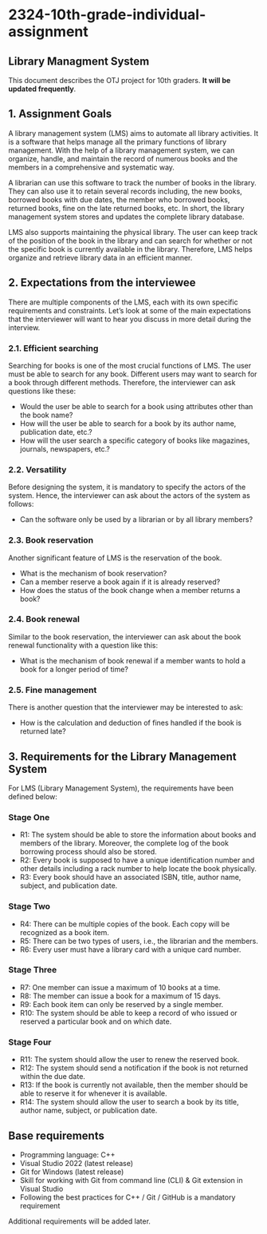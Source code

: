 # 2324-10th-grade-individual-assignment

## Library Managment System
This document describes the OTJ project for 10th graders. **It will be updated frequently**.

## 1. Assignment Goals
A library management system (LMS) aims to automate all library activities. It is a software that helps manage all the primary functions of library management. With the help of a library management system, we can organize, handle, and maintain the record of numerous books and the members in a comprehensive and systematic way.

A librarian can use this software to track the number of books in the library. They can also use it to retain several records including, the new books, borrowed books with due dates, the member who borrowed books, returned books, fine on the late returned books, etc. In short, the library management system stores and updates the complete library database.

LMS also supports maintaining the physical library. The user can keep track of the position of the book in the library and can search for whether or not the specific book is currently available in the library. Therefore, LMS helps organize and retrieve library data in an efficient manner.

## 2. Expectations from the interviewee
There are multiple components of the LMS, each with its own specific requirements and constraints. Let’s look at some of the main expectations that the interviewer will want to hear you discuss in more detail during the interview.

### 2.1. Efficient searching
Searching for books is one of the most crucial functions of LMS. The user must be able to search for any book. Different users may want to search for a book through different methods. Therefore, the interviewer can ask questions like these:
* Would the user be able to search for a book using attributes other than the book name?
* How will the user be able to search for a book by its author name, publication date, etc.?
* How will the user search a specific category of books like magazines, journals, newspapers, etc.?

### 2.2. Versatility
Before designing the system, it is mandatory to specify the actors of the system. Hence, the interviewer can ask about the actors of the system as follows:
* Can the software only be used by a librarian or by all library members?

### 2.3. Book reservation
Another significant feature of LMS is the reservation of the book.
* What is the mechanism of book reservation?
* Can a member reserve a book again if it is already reserved?
* How does the status of the book change when a member returns a book?

### 2.4. Book renewal
Similar to the book reservation, the interviewer can ask about the book renewal functionality with a question like this:
* What is the mechanism of book renewal if a member wants to hold a book for a longer period of time?

### 2.5. Fine management
There is another question that the interviewer may be interested to ask:
* How is the calculation and deduction of fines handled if the book is returned late?

## 3. Requirements for the Library Management System
For LMS (Library Management System), the requirements have been defined below:

### Stage One 
* R1: The system should be able to store the information about books and members of the library. Moreover, the complete log of the book borrowing process should also be stored.
* R2: Every book is supposed to have a unique identification number and other details including a rack number to help locate the book physically.
* R3: Every book should have an associated ISBN, title, author name, subject, and publication date.

### Stage Two 
* R4: There can be multiple copies of the book. Each copy will be recognized as a book item.
* R5: There can be two types of users, i.e., the librarian and the members.
* R6: Every user must have a library card with a unique card number.

### Stage Three 
* R7: One member can issue a maximum of 10 books at a time.
* R8: The member can issue a book for a maximum of 15 days.
* R9: Each book item can only be reserved by a single member.
* R10: The system should be able to keep a record of who issued or reserved a particular book and on which date.

### Stage Four 
* R11: The system should allow the user to renew the reserved book.
* R12: The system should send a notification if the book is not returned within the due date.
* R13: If the book is currently not available, then the member should be able to reserve it for whenever it is available.
* R14: The system should allow the user to search a book by its title, author name, subject, or publication date.

## Base requirements

* Programming language: C++
* Visual Studio 2022 (latest release)
* Git for Windows (latest release)
* Skill for working with Git from command line (CLI) & Git extension in Visual Studio
* Following the best practices for C++ / Git / GitHub is a mandatory requirement

Additional requirements will be added later.
